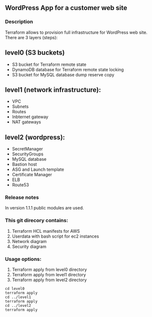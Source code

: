 ## WordPress App for a customer web site

### Description
Terraform allows to provision full infrastructure for WordPress web site. There are 3 layers (steps):
## level0 (S3 buckets)
- S3 bucket for Terraform remote state
- DynamoDB database for Terraform remote state locking
- S3 bucket for MySQL database dump reserve copy

## level1 (network infrastructure):
- VPC
- Subnets
- Routes
- Inbternet gateway
- NAT gateways

## level2 (wordpress):
- SecretManager
- SecurityGroups
- MySQL database
- Bastion host
- ASG and Launch template
- Certificate Manager
- ELB
- Route53

### Release notes
In version 1.1.1 public modules are used.

### This git direcory contains:
1. Terraform HCL manifests for AWS
2. Userdata with bash script for ec2 instances
3. Network diagram
4. Security diagram

### Usage options:
1. Terraform apply from level0 directory
2. Terraform apply from level1 directory
3. Terraform apply from level2 directory
```
cd level0
terraform apply
cd ../level1
terraform apply
cd ../level2
terraform apply
```
